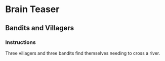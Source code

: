 # Brain Teaser

## Bandits and Villagers

### Instructions

Three villagers and three bandits find themselves needing to cross a river. 